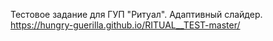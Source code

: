 Тестовое задание для ГУП "Ритуал".
Адаптивный слайдер.
https://hungry-guerilla.github.io/RITUAL__TEST-master/
